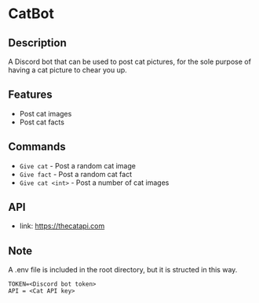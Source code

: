 # CatBot

## Description
A Discord bot that can be used to post cat pictures, for the sole purpose of having a cat picture to chear you up.

## Features
* Post cat images
* Post cat facts

## Commands
* `Give cat` - Post a random cat image
* `Give fact` - Post a random cat fact
* `Give cat <int>` - Post a number of cat images

## API
* link: https://thecatapi.com

## Note
A .env file is included in the root directory, but it is structed in this way.

```
TOKEN=<Discord bot token>
API = <Cat API key>
```
